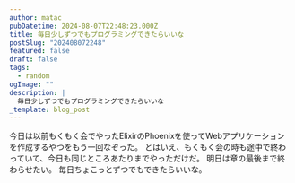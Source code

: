 ```yaml
---
author: matac
pubDatetime: 2024-08-07T22:48:23.000Z
title: 毎日少しずつでもプログラミングできたらいいな
postSlug: "202408072248"
featured: false
draft: false
tags:
  - random
ogImage: ""
description: |
  毎日少しずつでもプログラミングできたらいいな
_template: blog_post
---
```


今日は以前もくもく会でやったElixirのPhoenixを使ってWebアプリケーションを作成するやつをもう一回なぞった。
とはいえ、もくもく会の時も途中で終わっていて、今日も同じところあたりまでやっただけだ。
明日は章の最後まで終わらせたい。
毎日ちょこっとずつでもできたらいいな。
